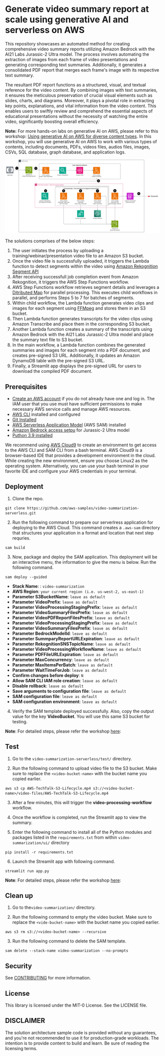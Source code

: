 # Generate video summary report at scale using generative AI and serverless on AWS

This repository showcases an automated method for creating comprehensive video summary reports utilizing Amazon Bedrock with the AI21 Labs Jurassic-2 Ultra model. The process involves automating the extraction of images from each frame of video presentations and generating corresponding text summaries. Additionally, it generates a consolidated PDF report that merges each frame's image with its respective text summary.

The resultant PDF report functions as a structured, visual, and textual reference for the video content. By combining images with text summaries, it ensures the meticulous preservation of crucial visual elements such as slides, charts, and diagrams. Moreover, it plays a pivotal role in extracting key points, explanations, and vital information from the video content. This enables users to swiftly review and comprehend the essential aspects of educational presentations without the necessity of watching the entire video, significantly boosting overall efficiency.

**Note:** For more hands-on labs on generative AI on AWS, please refer to this workshop: [Using generative AI on AWS for diverse content types](https://catalog.workshops.aws/genai-on-aws). In this workshop, you will use generative AI on AWS to work with various types of contents, including documents, PDFs, videos files, audios files, images, CSVs, SQL database, graph database, and application logs. 

![Architecture](images/architecture.png)

The solutions comprises of the below steps:

1. The user initiates the process by uploading a training/webinar/presentation video file to an Amazon S3 bucket.
2. Once the video file is successfully uploaded, it triggers the Lambda function to detect segments within the video using [Amazon Rekognition Segment API](https://docs.aws.amazon.com/rekognition/latest/dg/segment-api.html)
3. After receiving successfull job completion event from Amazon Rekognition, it triggers the AWS Step Functions workflow. 
4. AWS Step Functions workflow retrieves segment details and leverages a [Ditributed Map](https://aws.amazon.com/blogs/aws/step-functions-distributed-map-a-serverless-solution-for-large-scale-parallel-data-processing/) for parallel processing. This executes child workflows in parallel, and performs Steps 5 to 7 for batches of segments.
5. Within child workflow, the Lambda function generates video clips and images for each segment using [FFMpeg](https://ffmpeg.org/) and stores them in an S3 bucket.
6. Then Lambda function generates transcripts for the video clips using Amazon Transcribe and place them in the corresponding S3 bucket.
7. Another Lambda function creates a summary of the transcripts using Amazon Bedrock with the AI21 Labs Jurassic-2 Ultra model and place the summary text file to S3 bucket.
8. In the main workflow, a Lambda function combines the generated summaries and images for each segment into a PDF document, and creates pre-signed S3 URL. Additionally, it updates an Amazon DynamoDB table with the pre-signed S3 URL.
9. Finally, a Streamlit app displays the pre-signed URL for users to download the compiled PDF document.

## Prerequisites

* [Create an AWS account](https://portal.aws.amazon.com/gp/aws/developer/registration/index.html) if you do not already have one and log in. The IAM user that you use must have sufficient permissions to make necessary AWS service calls and manage AWS resources.
* [AWS CLI](https://docs.aws.amazon.com/cli/latest/userguide/install-cliv2.html) installed and configured
* [Git Installed](https://git-scm.com/book/en/v2/Getting-Started-Installing-Git)
* [AWS Serverless Application Model](https://docs.aws.amazon.com/serverless-application-model/latest/developerguide/serverless-sam-cli-install.html) (AWS SAM) installed
* [Amazon Bedrock access setpu](https://catalog.us-east-1.prod.workshops.aws/genai-on-aws/en-US/02-start-workshop/01-bedrock-setup) for Jurassic-2 Ultra model
* [Puthon 3.9 installed](https://www.python.org/downloads/release/python-390/)

We recommend using [AWS Cloud9](https://aws.amazon.com/cloud9/) to create an environment to get access to the AWS CLI and SAM CLI from a bash terminal. AWS Cloud9 is a browser-based IDE that provides a development environment in the cloud. While creating the new environment, ensure you choose Linux2 as the operating system. Alternatively, you can use your bash terminal in your favorite IDE and configure your AWS credentials in your terminal.

## Deployment 

1. Clone the repo.
```shell
git clone https://github.com/aws-samples/video-summarization-serverless.git
```

2.  Run the following command to prepare our serverlress application for deploying to the AWS Cloud. This command creates a `.aws-sam` 
directory that structures your application in a format and location that next step requries.
```shell
sam build
```

3. Now, package and deploy the SAM application. This deployment will be an interactive menu, the information to give the menu is below. Run the following command.
```shell
sam deploy --guided
```
- **Stack Name**: : `video-summarization`
- **AWS Region**: `your current region (i.e. us-west-2, us-east-1)`
- **Parameter S3BucketName**: `leave as default`
- **Parameter VideoPrefix**: `leave as default`
- **Parameter VideoProcessingStagingPrefix**: `leave as default` 
- **Parameter VideoSummaryFilesPrefix**: `leave as default` 
- **Parameter VideoPDFReportFilesPrefix**: `leave as default`
- **Parameter VideoProcessingStagingPrefix**: `leave as default` 
- **Parameter VideoSummaryFilesPrefix**: `leave as default` 
- **Parameter BedrockModelId**: `leave as default` 
- **Parameter SummparyReportURLExpiration**: `leave as default` 
- **Parameter RekognitionSNSTopicName**: `leave as default` 
- **Parameter VideoProcessingWorkflowName**: `leave as default` 
- **Parameter PDFFileURLExpiration**: `leave as default` 
- **Parameter MaxConcurrency**: `leave as default`  
- **Parameter MaxItemsPerBatch**: `leave as default` 
- **Parameter WaitTimeForJob**: `leave as default` 
- **Confirm changes before deploy**: `N`
- **Allow SAM CLI IAM role creation**: `leave as default` 
- **Disable rollback**: `leave as default` 
- **Save arguments to configuration file**: `leave as default` 
- **SAM configuration file**: `leave as default`
- **SAM configuration environment**: `leave as default`

4. Verify the SAM template deployed successfully.  Also, copy the output value for the key **VideoBucket**. You will use this same S3 bucket for testing.

**Note**: For detailed steps, please refer the workshop [here](https://catalog.us-east-1.prod.workshops.aws/genai-on-aws/en-US/05-working-with-media-files/with-video-files/02-deploy): 

## Test

1. Go to the `video-summarization-serverless/test/` directory.

2. Run the following command to upload video file to the S3 bucket. Make sure to replace the `<video-bucket-name>` with the bucket name you copied earlier. 
```shell
aws s3 cp AWS-TechTalk-S3-Lifecycle.mp4 s3://<video-bucket-name>/video-files/AWS-TechTalk-S3-Lifecycle.mp4
```

3. After a few minutes, this will trigger the **video-processing-workflow** workflow. 

4. Once the workflow is completed, run the Streamlit app to view the summary. 

5. Enter the following command to install all of the Python modules and packages listed in the `requirements.txt` from within `video-summarization/ui/` directory
```shell
pip install -r requirements.txt
```

6. Launch the Streamlit app with following command.
```shell
streamlit run app.py
```

**Note**: For detailed steps, please refer the workshop [here](https://catalog.us-east-1.prod.workshops.aws/genai-on-aws/en-US/05-working-with-media-files/with-video-files/04-run-application): 

## Clean up

1. Go to the`video-summarization/` directory.

2. Run the following command to empty the video bucket. Make sure to replace the `<vide-bucket-name>` with the bucket name you copied earlier. 
```shell
aws s3 rm s3://<video-bucket-name> --recursive
```

3. Run the following command to delete the SAM template.
```shell
sam delete --stack-name video-summarization --no-prompts 
```

## Security

See [CONTRIBUTING](CONTRIBUTING.md#security-issue-notifications) for more information.

## License

This library is licensed under the MIT-0 License. See the LICENSE file.

## DISCLAIMER

The solution architecture sample code is provided without any guarantees, and you're not recommended to use it for production-grade workloads. The intention is to provide content to build and learn. Be sure of reading the licensing terms.